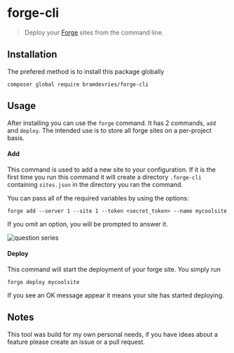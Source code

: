# forge-cli
> Deploy your [Forge](forge.laravel.com) sites from the command line.

## Installation

The prefered method is to install this package globally

`composer global require bramdevries/forge-cli`

## Usage

After installing you can use the `forge` command. It has 2 commands, `add` and `deploy`. The intended use is to store all forge sites on a per-project basis. 

#### Add

This command is used to add a new site to your configuration. If it is the first time you run this command it will create a directory `.forge-cli` containing `sites.json` in the directory you ran the command.

You can pass all of the required variables by using the options:

`forge add --server 1 --site 1 --token <secret_token> --name mycoolsite`

If you omit an option, you will be prompted to answer it.

![question series](http://s.2to1.be/YCie/Image%202014-10-25%20at%208.32.38%20PM.png)

#### Deploy

This command will start the deployment of your forge site. You simply run

`forge deploy mycoolsite`

If you see an OK message appear it means your site has started deploying. 

## Notes

This tool was build for my own personal needs, if you have ideas about a feature please create an issue or a pull request. 
